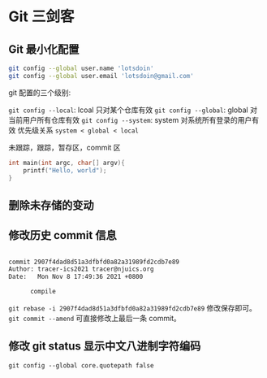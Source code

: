# Git 三剑客
## Git 最小化配置

```sh
git config --global user.name 'lotsdoin'
git config --global user.email 'lotsdoin@gmail.com'
```
git 配置的三个级别:

 `git config --local`: lcoal 只对某个仓库有效
 `git config --global`: global 对当前用户所有仓库有效
 `git config --system`: system 对系统所有登录的用户有效
 优先级关系 `system < global < local`

未跟踪，跟踪，暂存区，commit 区

```c
int main(int argc, char[] argv){
    printf("Hello, world");
}
```

## 删除未存储的变动

## 修改历史 commit 信息

```txt

commit 2907f4dad8d51a3dfbfd0a82a31989fd2cdb7e89
Author: tracer-ics2021 tracer@njuics.org
Date:   Mon Nov 8 17:49:36 2021 +0800

      compile
```
`git rebase -i 2907f4dad8d51a3dfbfd0a82a31989fd2cdb7e89` 修改保存即可。`git commit --amend` 可直接修改上最后一条 commit。
  

## 修改 git status 显示中文八进制字符编码

`git config --global core.quotepath false`

